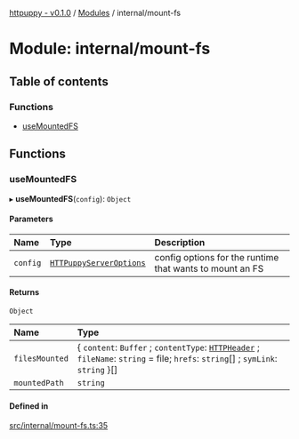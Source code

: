 [httpuppy - v0.1.0](../README.md) / [Modules](../modules.md) / internal/mount-fs

# Module: internal/mount-fs

## Table of contents

### Functions

- [useMountedFS](internal_mount_fs.md#usemountedfs)

## Functions

### useMountedFS

▸ **useMountedFS**(`config`): `Object`

#### Parameters

| Name | Type | Description |
| :------ | :------ | :------ |
| `config` | [`HTTPuppyServerOptions`](../interfaces/types_server.HTTPuppyServerOptions.md) | config options for the runtime that wants to mount an FS |

#### Returns

`Object`

| Name | Type |
| :------ | :------ |
| `filesMounted` | { `content`: `Buffer` ; `contentType`: [`HTTPHeader`](types_http.md#httpheader) ; `fileName`: `string` = file; `hrefs`: `string`[] ; `symLink`: `string`  }[] |
| `mountedPath` | `string` |

#### Defined in

[src/internal/mount-fs.ts:35](https://github.com/abschill/httpuppy/blob/769369d/src/internal/mount-fs.ts#L35)
